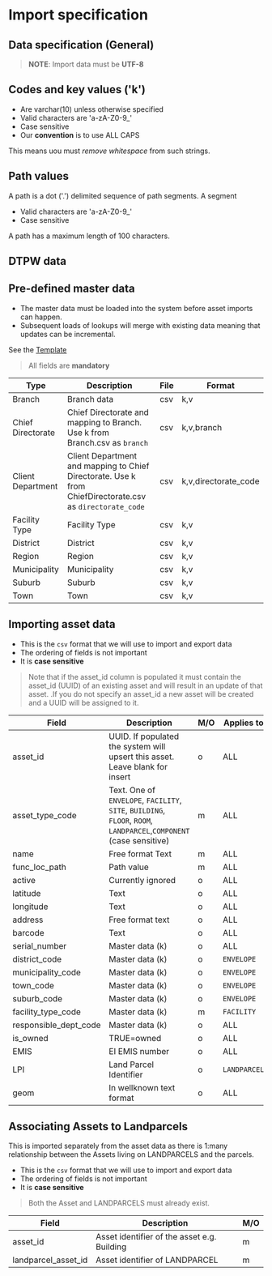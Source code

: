 Import specification
====================

 Data specification (General)
 -----------------------------

> **NOTE**: Import data must be **UTF-8**


## Codes and key values ('k') 
 * Are varchar(10) unless otherwise specified
 * Valid characters are 'a-zA-Z0-9_'
 * Case sensitive
 * Our **convention** is to use ALL CAPS

This means uou must *remove whitespace* from such strings.

## Path values
A path is a dot ('.') delimited sequence of path segments. A segment

*  Valid characters are 'a-zA-Z0-9_'
*  Case sensitive
  
A path has a maximum length of 100 characters.


DTPW data
---------

## Pre-defined master data

* The master data must be loaded into the system before asset imports can happen.  
* Subsequent loads of lookups will merge with existing data meaning that updates can be incremental.

See the [Template](import_template.csv)

> All fields are **mandatory**

|Type|Description|File|Format|
|----|-----------|----|-------|
|Branch|Branch data|csv|k,v|
|Chief Directorate|Chief Directorate and mapping to Branch. Use k from Branch.csv as `branch` |csv|k,v,branch|
|Client Department|Client Department and mapping to Chief Directorate. Use k from ChiefDirectorate.csv as `directorate_code` |csv|k,v,directorate_code|
|Facility Type|Facility Type |csv|k,v|
|District|District|csv|k,v|
|Region|Region|csv|k,v|
|Municipality|Municipality|csv|k,v|
|Suburb|Suburb|csv|k,v|
|Town|Town|csv|k,v|


## Importing asset data 

* This is the `csv` format that we will use to import and export data  
* The ordering of fields is not important
* It is **case sensitive**

> Note that if the asset_id column is populated it must contain the asset_id (UUID) of an existing asset and will result in an update of that asset. .If you do not specify an asset_id a new asset will be created and a UUID will be assigned to it.

|Field                  |Description|M/O|Applies to|
|-----------------------|-----------|---|----------|
|asset_id				|UUID. If populated the system will upsert this asset. Leave blank for insert|o|ALL|
|asset_type_code				|Text. One of `ENVELOPE`, `FACILITY`, `SITE`, `BUILDING`, `FLOOR`, `ROOM`, `LANDPARCEL`,`COMPONENT` (case sensitive) |m|ALL|
|name					|Free format Text|m|ALL|
|func_loc_path			|Path value|m|ALL|
|active					|Currently ignored|o|ALL|
|latitude				|Text|o|ALL|
|longitude				|Text|o|ALL|
|address				|Free format text|o|ALL|
|barcode				|Text|o|ALL|
|serial_number			|Master data (k)|o|ALL|
|district_code			|Master data (k)|o|`ENVELOPE`|
|municipality_code		|Master data (k)|o|`ENVELOPE`|
|town_code				|Master data (k)|o|`ENVELOPE`|
|suburb_code			|Master data (k)|o|`ENVELOPE`|
|facility_type_code		|Master data (k)|m|`FACILITY`|
|responsible_dept_code	|Master data (k)|o|ALL|
|is_owned				|TRUE=owned|o|ALL|
|EMIS					|EI EMIS number |o|ALL|
|LPI					|Land Parcel Identifier |o|`LANDPARCEL`|
|geom					|In wellknown text format|o|ALL|


## Associating Assets to Landparcels

This is imported separately from the asset data as there is 1:many relationship between the Assets living on LANDPARCELS and the parcels.

* This is the `csv` format that we will use to import and export data  
* The ordering of fields is not important
* It is **case sensitive**

> Both the Asset and LANDPARCELS must already exist.

|Field               |Description                                   |M/O|
|--------------------|----------------------------------------------|---|
|asset_id	         |Asset identifier of the asset e.g. Building   |m  |
|landparcel_asset_id |Asset identifier of LANDPARCEL                |m  |